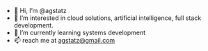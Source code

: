 - 👋 Hi, I’m @agstatz
- 👀 I’m interested in cloud solutions, artificial intelligence, full stack development.
- 🌱 I’m currently learning systems development
- 📫 reach me at agstatz@gmail.com

<!---
agstatz/agstatz is a ✨ special ✨ repository because its `README.md` (this file) appears on your GitHub profile.
You can click the Preview link to take a look at your changes.
--->
